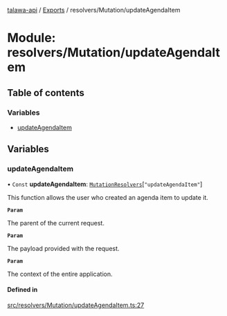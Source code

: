 [talawa-api](../README.md) / [Exports](../modules.md) / resolvers/Mutation/updateAgendaItem

# Module: resolvers/Mutation/updateAgendaItem

## Table of contents

### Variables

- [updateAgendaItem](resolvers_Mutation_updateAgendaItem.md#updateagendaitem)

## Variables

### updateAgendaItem

• `Const` **updateAgendaItem**: [`MutationResolvers`](types_generatedGraphQLTypes.md#mutationresolvers)[``"updateAgendaItem"``]

This function allows the user who created an agenda item to update it.

**`Param`**

The parent of the current request.

**`Param`**

The payload provided with the request.

**`Param`**

The context of the entire application.

#### Defined in

[src/resolvers/Mutation/updateAgendaItem.ts:27](https://github.com/PalisadoesFoundation/talawa-api/blob/636e51c/src/resolvers/Mutation/updateAgendaItem.ts#L27)
